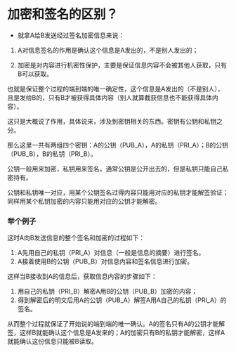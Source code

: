 # 加密和签名的区别？

- 就拿A给B发送经过签名加密信息来说：

1. A对信息签名的作用是确认这个信息是A发出的，不是别人发出的；

2. 加密是对内容进行机密性保护，主要是保证信息内容不会被其他人获取，只有B可以获取。

也就是保证整个过程的端到端的唯一确定性，这个信息是A发出的（不是别人），且是发给B的，只有B才被获得具体内容（别人就算截获信息也不能获得具体内容）。

这只是大概说了作用，具体说来，涉及到密钥相关的东西。密钥有公钥和私钥之分。

那么这里一共有两组四个密钥：A的公钥（PUB_A），A的私钥（PRI_A）；B的公钥（PUB_B），B的私钥（PRI_B）。

公钥一般用来加密，私钥用来签名。通常公钥是公开出去的，但是私钥只能自己私密持有。

公钥和私钥唯一对应，用某个公钥签名过得内容只能用对应的私钥才能解签验证；同样用某个私钥加密的内容只能用对应的公钥才能解密。

### 举个例子

这时A向B发送信息的整个签名和加密的过程如下：

1. A先用自己的私钥（PRI_A）对信息（一般是信息的摘要）进行签名。
2. A接着使用B的公钥（PUB_B）对信息内容和签名信息进行加密。

这样当B接收到A的信息后，获取信息内容的步骤如下：

1. 用自己的私钥（PRI_B）解密A用B的公钥（PUB_B）加密的内容；
2. 得到解密后的明文后用A的公钥（PUB_A）解签A用A自己的私钥（PRI_A）的签名。

从而整个过程就保证了开始说的端到端的唯一确认。A的签名只有A的公钥才能解签，这样B就能确认这个信息是A发来的；A的加密只有B的私钥才能解密，这样A就能确认这份信息只能被B读取。
